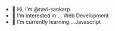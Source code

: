 - 👋 Hi, I’m @ravi-sankarp
- 👀 I’m interested in ... Web Development
- 🌱 I’m currently learning ...Javascript

<!---
ravi-sankarp/ravi-sankarp is a ✨ special ✨ repository because its `README.md` (this file) appears on your GitHub profile.
You can click the Preview link to take a look at your changes.
--->
